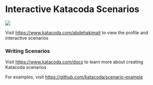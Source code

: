 # Interactive Katacoda Scenarios

[![](http://shields.katacoda.com/katacoda/abdehakimait/count.svg)](https://www.katacoda.com/abdehakimait "Get your profile on Katacoda.com")

Visit https://www.katacoda.com/abdehakimait to view the profile and interactive scenarios

### Writing Scenarios
Visit https://www.katacoda.com/docs to learn more about creating Katacoda scenarios

For examples, visit https://github.com/katacoda/scenario-example
